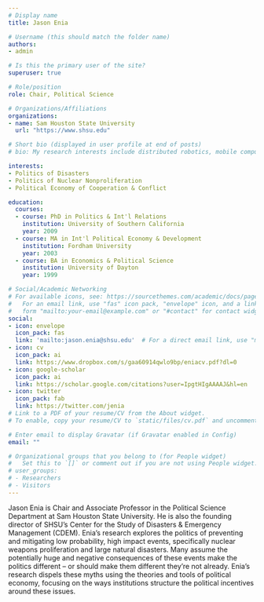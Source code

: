 ```yaml
---
# Display name
title: Jason Enia

# Username (this should match the folder name)
authors:
- admin

# Is this the primary user of the site?
superuser: true

# Role/position
role: Chair, Political Science

# Organizations/Affiliations
organizations:
- name: Sam Houston State University
  url: "https://www.shsu.edu"

# Short bio (displayed in user profile at end of posts)
# bio: My research interests include distributed robotics, mobile computing and programmable matter.

interests:
- Politics of Disasters
- Politics of Nuclear Nonproliferation
- Political Economy of Cooperation & Conflict

education:
  courses:
  - course: PhD in Politics & Int'l Relations
    institution: University of Southern California
    year: 2009
  - course: MA in Int'l Political Economy & Development
    institution: Fordham University
    year: 2003
  - course: BA in Economics & Political Science
    institution: University of Dayton
    year: 1999

# Social/Academic Networking
# For available icons, see: https://sourcethemes.com/academic/docs/page-builder/#icons
#   For an email link, use "fas" icon pack, "envelope" icon, and a link in the
#   form "mailto:your-email@example.com" or "#contact" for contact widget.
social:
- icon: envelope
  icon_pack: fas
  link: 'mailto:jason.enia@shsu.edu'  # For a direct email link, use "mailto:test@example.org".
- icon: cv
  icon_pack: ai
  link: https://www.dropbox.com/s/gaa60914qwlo9bp/eniacv.pdf?dl=0
- icon: google-scholar
  icon_pack: ai
  link: https://scholar.google.com/citations?user=IpgtHIgAAAAJ&hl=en
- icon: twitter
  icon_pack: fab
  link: https://twitter.com/jenia
# Link to a PDF of your resume/CV from the About widget.
# To enable, copy your resume/CV to `static/files/cv.pdf` and uncomment the lines below.

# Enter email to display Gravatar (if Gravatar enabled in Config)
email: ""

# Organizational groups that you belong to (for People widget)
#   Set this to `[]` or comment out if you are not using People widget.
# user_groups:
# - Researchers
# - Visitors
---
```


Jason Enia is Chair and Associate Professor in the Political Science Department at Sam Houston State University. He is also the founding director of SHSU’s Center for the Study of Disasters & Emergency Management (CDEM). Enia’s research explores the politics of preventing and mitigating low probability, high impact events, specifically nuclear weapons proliferation and large natural disasters. Many assume the potentially huge and negative consequences of these events make the politics different – or should make them different they’re not already. Enia’s research dispels these myths using the theories and tools of political economy, focusing on the ways institutions structure the political incentives around these issues.
